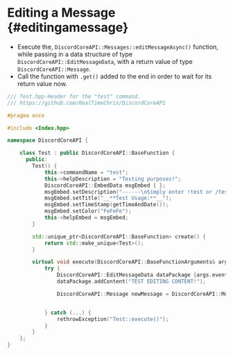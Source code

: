 Editing a Message {#editingamessage}
============
- Execute the, `DiscordCoreAPI::Messages::editMessageAsync()` function, while passing in a data structure of type `DiscordCoreAPI::EditMessageData`, with a return value of type `DiscordCoreAPI::Message`.
- Call the function with `.get()` added to the end in order to wait for its return value now.

```cpp
/// Test.hpp-Header for the "test" command.
/// https://github.com/RealTimeChris/DiscordCoreAPI

#pragma once

#include <Index.hpp>

namespace DiscordCoreAPI {

	class Test : public DiscordCoreAPI::BaseFunction {
	  public:
		Test() {
			this->commandName = "test";
			this->helpDescription = "Testing purposes!";
			DiscordCoreAPI::EmbedData msgEmbed { };
			msgEmbed.setDescription("------\nSimply enter !test or /test!\n------");
			msgEmbed.setTitle("__**Test Usage:**__");
			msgEmbed.setTimeStamp(getTimeAndDate());
			msgEmbed.setColor("FeFeFe");
			this->helpEmbed = msgEmbed;
		}

		std::unique_ptr<DiscordCoreAPI::BaseFunction> create() {
			return std::make_unique<Test>();
		}

		virtual void execute(DiscordCoreAPI::BaseFunctionArguments& args) {
			try {
				DiscordCoreAPI::EditMessageData dataPackage {args.eventData};
				dataPackage.addContent("TEST EDITING CONTENT!");

				DiscordCoreAPI::Message newMessage = DiscordCoreAPI::Messages::editMessageAsync(dataPackage).get();


			} catch (...) {
				rethrowException("Test::execute()");
			}
		}
	};
}
```
